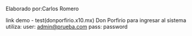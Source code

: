 
Elaborado por:Carlos Romero

link demo - test(donporfirio.x10.mx)
Don Porfirio
para ingresar al sistema utiliza: user: admin@prueba.com pass: password
